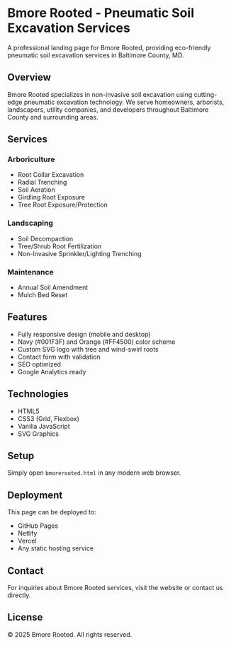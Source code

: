 # Bmore Rooted - Pneumatic Soil Excavation Services

A professional landing page for Bmore Rooted, providing eco-friendly pneumatic soil excavation services in Baltimore County, MD.

## Overview

Bmore Rooted specializes in non-invasive soil excavation using cutting-edge pneumatic excavation technology. We serve homeowners, arborists, landscapers, utility companies, and developers throughout Baltimore County and surrounding areas.

## Services

### Arboriculture
- Root Collar Excavation
- Radial Trenching
- Soil Aeration
- Girdling Root Exposure
- Tree Root Exposure/Protection

### Landscaping
- Soil Decompaction
- Tree/Shrub Root Fertilization
- Non-Invasive Sprinkler/Lighting Trenching

### Maintenance
- Annual Soil Amendment
- Mulch Bed Reset

## Features

- Fully responsive design (mobile and desktop)
- Navy (#001F3F) and Orange (#FF4500) color scheme
- Custom SVG logo with tree and wind-swirl roots
- Contact form with validation
- SEO optimized
- Google Analytics ready

## Technologies

- HTML5
- CSS3 (Grid, Flexbox)
- Vanilla JavaScript
- SVG Graphics

## Setup

Simply open `bmorerooted.html` in any modern web browser.

## Deployment

This page can be deployed to:
- GitHub Pages
- Netlify
- Vercel
- Any static hosting service

## Contact

For inquiries about Bmore Rooted services, visit the website or contact us directly.

## License

© 2025 Bmore Rooted. All rights reserved.

